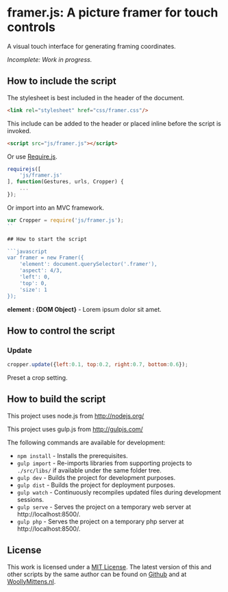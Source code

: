 # framer.js: A picture framer for touch controls

A visual touch interface for generating framing coordinates.

*Incomplete: Work in progress.*

## How to include the script

The stylesheet is best included in the header of the document.

```html
<link rel="stylesheet" href="css/framer.css"/>
```

This include can be added to the header or placed inline before the script is invoked.

```html
<script src="js/framer.js"></script>
```

Or use [Require.js](https://requirejs.org/).

```js
requirejs([
	'js/framer.js'
], function(Gestures, urls, Cropper) {
	...
});
```

Or import into an MVC framework.

```js
var Cropper = require('js/framer.js');
``

## How to start the script

```javascript
var framer = new Framer({
	'element': document.querySelector('.framer'),
	'aspect': 4/3,
	'left': 0,
	'top': 0,
	'size': 1
});
```

**element : {DOM Object}** - Lorem ipsum dolor sit amet.

## How to control the script

### Update

```javascript
cropper.update({left:0.1, top:0.2, right:0.7, bottom:0.6});
```

Preset a crop setting.

## How to build the script

This project uses node.js from http://nodejs.org/

This project uses gulp.js from http://gulpjs.com/

The following commands are available for development:
+ `npm install` - Installs the prerequisites.
+ `gulp import` - Re-imports libraries from supporting projects to `./src/libs/` if available under the same folder tree.
+ `gulp dev` - Builds the project for development purposes.
+ `gulp dist` - Builds the project for deployment purposes.
+ `gulp watch` - Continuously recompiles updated files during development sessions.
+ `gulp serve` - Serves the project on a temporary web server at http://localhost:8500/.
+ `gulp php` - Serves the project on a temporary php server at http://localhost:8500/.

## License

This work is licensed under a [MIT License](https://opensource.org/licenses/MIT). The latest version of this and other scripts by the same author can be found on [Github](https://github.com/WoollyMittens) and at [WoollyMittens.nl](https://www.woollymittens.nl/).
